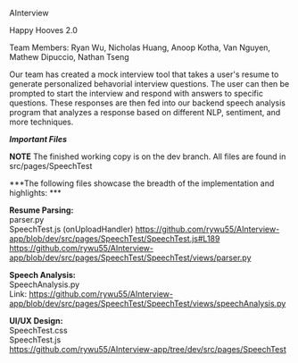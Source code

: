 AInterview

Happy Hooves 2.0

Team Members: Ryan Wu, Nicholas Huang, Anoop Kotha, Van Nguyen, Mathew Dipuccio, Nathan Tseng

Our team has created a mock interview tool that takes a user's resume to generate personalized behavorial interview questions. The user can then be prompted to start the interview and respond with answers to specific questions. These responses are then fed into our backend speech analysis program that analyzes a response based on different NLP, sentiment, and more techniques.

***Important Files***

**NOTE** The finished working copy is on the dev branch. All files are found in src/pages/SpeechTest

***The following files showcase the breadth of the implementation and highlights: *** 

**Resume Parsing:**  
parser.py  
SpeechTest.js (onUploadHandler)
https://github.com/rywu55/AInterview-app/blob/dev/src/pages/SpeechTest/SpeechTest.js#L189  
https://github.com/rywu55/AInterview-app/blob/dev/src/pages/SpeechTest/SpeechTest/views/parser.py  

**Speech Analysis:**  
SpeechAnalysis.py  
Link: https://github.com/rywu55/AInterview-app/blob/dev/src/pages/SpeechTest/SpeechTest/views/speechAnalysis.py  

**UI/UX Design:**  
SpeechTest.css  
SpeechTest.js  
https://github.com/rywu55/AInterview-app/tree/dev/src/pages/SpeechTest  
